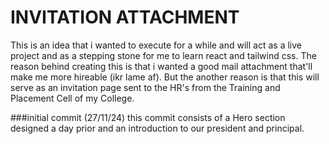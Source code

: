 # INVITATION ATTACHMENT

This is an idea that i wanted to execute for a while and will act as a live project and as a stepping stone for me to learn react and tailwind css.
The reason behind creating this is that i wanted a good mail attachment that'll make me more hireable (ikr lame af). But the another reason is that this will serve as an invitation page sent to the HR's from the Training and Placement Cell of my College. 

###initial commit (27/11/24)
this commit consists of a Hero section designed a day prior and an introduction to our president and principal.
